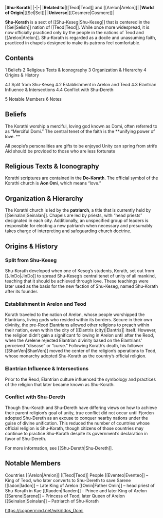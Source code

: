|**Shu-Korath**|
|-|-|
|**Related to**|[[Teod\|Teod]] and [[Arelon\|Arelon]]|
|**World of Origin**|[[Sel\|Sel]]|
|**Universe**|[[Cosmere\|Cosmere]]|

**Shu-Korath** is a sect of [[Shu-Keseg\|Shu-Keseg]] that is centered in the [[Sel\|Selish]] nation of [[Teod\|Teod]]. While once more widespread, it is now officially practiced only by the people in the nations of Teod and [[Arelon\|Arelon]]. Shu-Korath is regarded as a docile and unassuming faith, practiced in chapels designed to make its patrons feel comfortable.

## Contents

1 Beliefs
2 Religious Texts & Iconography
3 Organization & Hierarchy
4 Origins & History

4.1 Split from Shu-Keseg
4.2 Establishment in Arelon and Teod
4.3 Elantrian Influence & Intersections
4.4 Conflict with Shu-Dereth


5 Notable Members
6 Notes


## Beliefs
The Korathi worship a merciful, loving god known as Domi, often referred to as “Merciful Domi.” The central tenet of the faith is the **unifying power of love. **




All people’s personalities are gifts to be enjoyed
Unity can spring from strife
Aid should be provided to those who are less fortunate
## Religious Texts & Iconography
Korathi scriptures are contained in the **Do-Korath**.
The official symbol of the Korathi church is **Aon Omi**, which means “love.”

## Organization & Hierarchy
The Korathi church is led by the **patriarch**, a title that is currently held by [[Seinalan\|Seinalan]]. Chapels are led by priests, with “head priests” designated in each city. Additionally, an unspecified group of leaders is responsible for electing a new patriarch when necessary and presumably takes charge of interpreting and safeguarding church doctrine.

## Origins & History
### Split from Shu-Keseg
Shu-Korath developed when one of Keseg’s students, Korath, set out from [[JinDo\|JinDo]] to spread Shu-Keseg’s central tenet of unity of all mankind, teaching that it should be achieved through love. These teachings were later used as the basis for the new faction of Shu-Keseg, named Shu-Korath after its founder.

### Establishment in Arelon and Teod
Korath traveled to the nation of Arelon, whose people worshipped the Elantrians, living gods who resided within its borders. Secure in their own divinity, the pre-Reod Elantrians allowed other religions to preach within their nation, even within the city of [[Elantris (city)\|Elantris]] itself. However, the religion didn’t gain a significant following in Arelon until after the Reod, when the Arelene rejected Elantrian divinity based on the Elantrians’ perceived “disease” or “curse.”
Following Korath’s death, his follower [[ShanVen\|ShanVen]] moved the center of the religion’s operations to Teod, whose monarchy adopted Shu-Korath as the country’s official religion.

### Elantrian Influence & Intersections
Prior to the Reod, Elantrian culture influenced the symbology and practices of the religion that later became known as Shu-Korath.







### Conflict with Shu-Dereth
Though Shu-Korath and Shu-Dereth have differing views on how to achieve their parent religion’s goal of unity, true conflict did not occur until Fjorden adopted Shu-Dereth as an excuse to conquer nearby nations under the guise of divine unification. This reduced the number of countries whose official religion is Shu-Korath, though citizens of those countries may continue to practice Shu-Korath despite its government’s declaration in favor of Shu-Dereth. 

For more information, see [[Shu-Dereth\|Shu-Dereth]].
## Notable Members
Countries
[[Arelon\|Arelon]]
[[Teod\|Teod]]
People
[[Eventeo\|Eventeo]] – King of Teod, who later converts to Shu-Dereth to save Sarene
[[Iadon\|Iadon]] – Late King of Arelon
[[Omin\|Father Omin]] – head priest of Shu-Korath in Kae
[[Raoden\|Raoden]] – Prince and later King of Arelon
[[Sarene\|Sarene]] – Princess of Teod, later Queen of Arelon
[[Seinalan\|Seinalan]] – Patriarch of Shu-Korath




https://coppermind.net/wiki/Idos_Domi